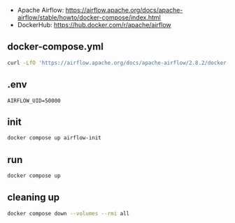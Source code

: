
* Apache Airflow: https://airflow.apache.org/docs/apache-airflow/stable/howto/docker-compose/index.html
* DockerHub: https://hub.docker.com/r/apache/airflow


## docker-compose.yml
```bash
curl -LfO 'https://airflow.apache.org/docs/apache-airflow/2.8.2/docker-compose.yaml'
```

## .env
```
AIRFLOW_UID=50000
```

## init
```bash
docker compose up airflow-init
```

## run
```bash
docker compose up 
```

## cleaning up
```bash
docker compose down --volumes --rmi all
```